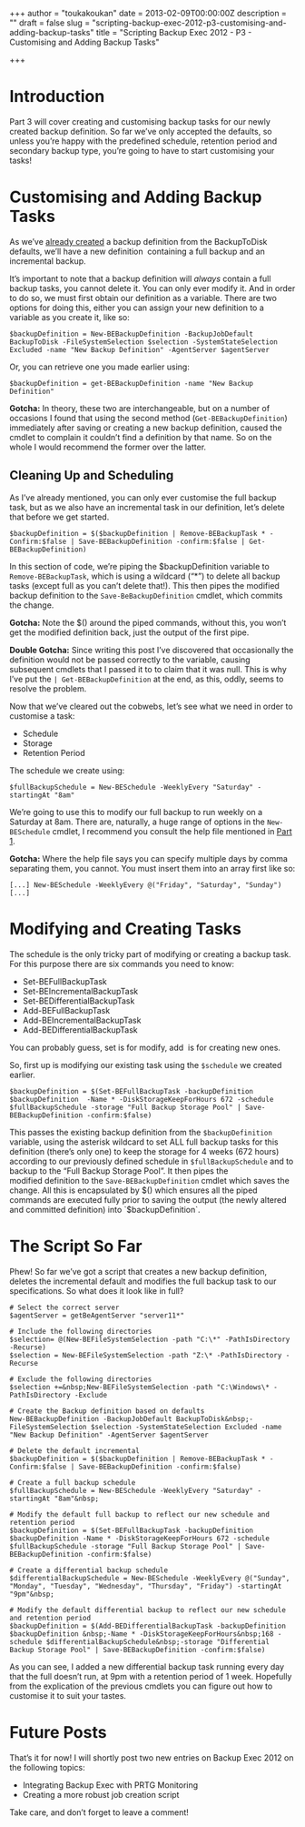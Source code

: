 +++
author = "toukakoukan"
date = 2013-02-09T00:00:00Z
description = ""
draft = false
slug = "scripting-backup-exec-2012-p3-customising-and-adding-backup-tasks"
title = "Scripting Backup Exec 2012 - P3 - Customising and Adding Backup Tasks"

+++

# Introduction

Part 3 will cover creating and customising backup tasks for our newly created backup definition. So far we’ve only accepted the defaults, so unless you’re happy with the predefined schedule, retention period and secondary backup type, you’re going to have to start customising your tasks!


# Customising and Adding Backup Tasks

As we’ve [already created](http://wp.me/pBnHz-43) a backup definition from the BackupToDisk defaults, we’ll have a new definition  containing a full backup and an incremental backup.

It’s important to note that a backup definition will *always* contain a full backup tasks, you cannot delete it. You can only ever modify it. And in order to do so, we must first obtain our definition as a variable. There are two options for doing this, either you can assign your new definition to a variable as you create it, like so:

```
$backupDefinition = New-BEBackupDefinition -BackupJobDefault BackupToDisk -FileSystemSelection $selection -SystemStateSelection Excluded -name "New Backup Definition" -AgentServer $agentServer
```

Or, you can retrieve one you made earlier using:

```
$backupDefinition = get-BEBackupDefinition -name "New Backup Definition"
```

**Gotcha:** In theory, these two are interchangeable, but on a number of occasions I found that using the second method (`Get-BEBackupDefinition`) immediately after saving or creating a new backup definition, caused the cmdlet to complain it couldn’t find a definition by that name. So on the whole I would recommend the former over the latter.

## Cleaning Up and Scheduling

As I’ve already mentioned, you can only ever customise the full backup task, but as we also have an incremental task in our definition, let’s delete that before we get started.

```
$backupDefinition = $($backupDefinition | Remove-BEBackupTask * -Confirm:$false | Save-BEBackupDefinition -confirm:$false | Get-BEBackupDefinition)
```

In this section of code, we’re piping the $backupDefinition variable to `Remove-BEBackupTask`, which is using a wildcard (“*”) to delete all backup tasks (except full as you can’t delete that!). This then pipes the modified backup definition to the `Save-BeBackupDefinition` cmdlet, which commits the change.

**Gotcha:** Note the $() around the piped commands, without this, you won’t get the modified definition back, just the output of the first pipe.

**Double Gotcha:** Since writing this post I’ve discovered that occasionally the definition would not be passed correctly to the variable, causing subsequent cmdlets that I passed it to to claim that it was null. This is why I’ve put the `| Get-BEBackupDefinition` at the end, as this, oddly, seems to resolve the problem.

Now that we’ve cleared out the cobwebs, let’s see what we need in order to customise a task:

- Schedule
- Storage
- Retention Period

The schedule we create using:

```
$fullBackupSchedule = New-BESchedule -WeeklyEvery "Saturday" -startingAt "8am"
```

We’re going to use this to modify our full backup to run weekly on a Saturday at 8am. There are, naturally, a huge range of options in the `New-BESchedule` cmdlet, I recommend you consult the help file mentioned in [Part 1](http://wp.me/pBnHz-2p).

**Gotcha:** Where the help file says you can specify multiple days by comma separating them, you cannot. You must insert them into an array first like so:

```
[...] New-BESchedule -WeeklyEvery @("Friday", "Saturday", "Sunday") [...]
```

# Modifying and Creating Tasks

The schedule is the only tricky part of modifying or creating a backup task. For this purpose there are six commands you need to know:

- Set-BEFullBackupTask
- Set-BEIncrementalBackupTask
- Set-BEDifferentialBackupTask
- Add-BEFullBackupTask
- Add-BEIncrementalBackupTask
- Add-BEDifferentialBackupTask

You can probably guess, set is for modify, add  is for creating new ones.

So, first up is modifying our existing task using the `$schedule` we created earlier.

```
$backupDefinition = $(Set-BEFullBackupTask -backupDefinition $backupDefinition  -Name * -DiskStorageKeepForHours 672 -schedule $fullBackupSchedule -storage "Full Backup Storage Pool" | Save-BEBackupDefinition -confirm:$false)
```

This passes the existing backup definition from the `$backupDefinition` variable, using the asterisk wildcard to set ALL full backup tasks for this definition (there’s only one) to keep the storage for 4 weeks (672 hours) according to our previously defined schedule in `$fullBackupSchedule` and to backup to the “Full Backup Storage Pool”. It then pipes the modified definition to the `Save-BEBackupDefinition` cmdlet which saves the change. All this is encapsulated by $() which ensures all the piped commands are executed fully prior to saving the output (the newly altered and committed definition) into `$backupDefinition`.


# The Script So Far

Phew! So far we’ve got a script that creates a new backup definition, deletes the incremental default and modifies the full backup task to our specifications. So what does it look like in full?

```
# Select the correct server
$agentServer = getBeAgentServer "server11*"

# Include the following directories
$selection= @(New-BEFileSystemSelection -path "C:\*" -PathIsDirectory -Recurse)
$selection = New-BEFileSystemSelection -path "Z:\* -PathIsDirectory -Recurse

# Exclude the following directories
$selection +=&nbsp;New-BEFileSystemSelection -path "C:\Windows\* -PathIsDirectory -Exclude

# Create the Backup definition based on defaults
New-BEBackupDefinition -BackupJobDefault BackupToDisk&nbsp;-FileSystemSelection $selection -SystemStateSelection Excluded -name "New Backup Definition" -AgentServer $agentServer

# Delete the default incremental
$backupDefinition = $($backupDefinition | Remove-BEBackupTask * -Confirm:$false | Save-BEBackupDefinition -confirm:$false)

# Create a full backup schedule
$fullBackupSchedule = New-BESchedule -WeeklyEvery "Saturday" -startingAt "8am"&nbsp;

# Modify the default full backup to reflect our new schedule and retention period
$backupDefinition = $(Set-BEFullBackupTask -backupDefinition $backupDefinition -Name * -DiskStorageKeepForHours 672 -schedule $fullBackupSchedule -storage "Full Backup Storage Pool" | Save-BEBackupDefinition -confirm:$false)

# Create a differential backup schedule
$differentialBackupSchedule = New-BESchedule -WeeklyEvery @("Sunday", "Monday", "Tuesday", "Wednesday", "Thursday", "Friday") -startingAt "9pm"&nbsp;

# Modify the default differential backup to reflect our new schedule and retention period
$backupDefinition = $(Add-BEDifferentialBackupTask -backupDefinition $backupDefinition &nbsp;-Name * -DiskStorageKeepForHours&nbsp;168 -schedule $differentialBackupSchedule&nbsp;-storage "Differential Backup Storage Pool" | Save-BEBackupDefinition -confirm:$false)
```

As you can see, I added a new differential backup task running every day that the full doesn’t run, at 9pm with a retention period of 1 week. Hopefully from the explication of the previous cmdlets you can figure out how to customise it to suit your tastes.


# Future Posts

That’s it for now! I will shortly post two new entries on Backup Exec 2012 on the following topics:

- Integrating Backup Exec with PRTG Monitoring
- Creating a more robust job creation script

Take care, and don’t forget to leave a comment!

